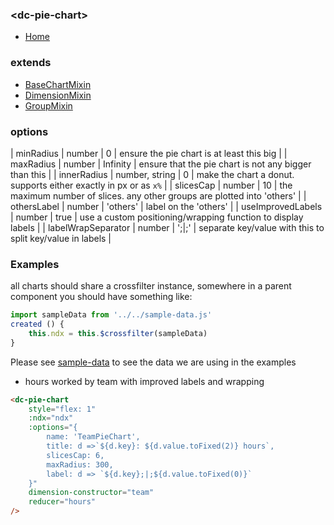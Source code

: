 ### \<dc-pie-chart>
- [Home](../../../#available-components)

### extends
- [BaseChartMixin](../../mixins#base-chart)
- [DimensionMixin](../../mixins/#dimension)
- [GroupMixin]('../../mixins/#group)

### options
| minRadius | number | 0 | ensure the pie chart is at least this big |
| maxRadius | number | Infinity | ensure that the pie chart is not any bigger than this |
| innerRadius | number, string | 0 | make the chart a donut. supports either exactly in px or as `x%` | 
| slicesCap | number | 10 | the maximum number of slices. any other groups are plotted into 'others' |
| othersLabel | number | 'others' | label on the 'others' |
| useImprovedLabels | number | true | use a custom positioning/wrapping function to display labels |
| labelWrapSeparator | number | ';|;' | separate key/value with this to split key/value in labels |

### Examples
all charts should share a crossfilter instance, somewhere in a parent component you should have something like:
```javascript
import sampleData from '../../sample-data.js'
created () {
	this.ndx = this.$crossfilter(sampleData)
}
```
Please see [sample-data](../../sample-data.js) to see the data we are using in the examples

- hours worked by team with improved labels and wrapping
```html
<dc-pie-chart
	style="flex: 1"
	:ndx="ndx"
	:options="{
		name: 'TeamPieChart',
		title: d =>`${d.key}: ${d.value.toFixed(2)} hours`,
		slicesCap: 6,
		maxRadius: 300,
		label: d => `${d.key};|;${d.value.toFixed(0)}`
	}"
	dimension-constructor="team"
	reducer="hours"
/>
```
